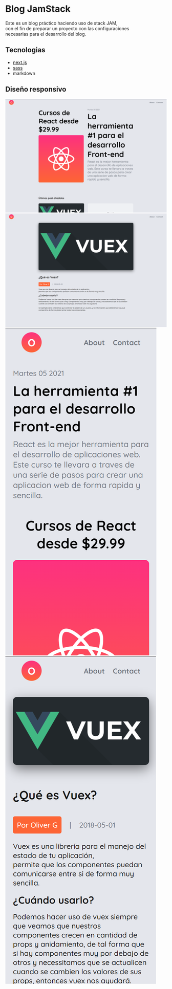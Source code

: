 # Blog JamStack  

Este es un blog práctico haciendo uso de stack JAM,   
con el fin de preparar un proyecto con las configuraciones  
necesarias para el desarrollo del blog.

## Tecnologias

- [next.js](https://nextjs.org/)
- [sass](https://sass-lang.com/)
- markdown

## Diseño responsivo 
![desktop-home](./design/desktop.png)
![desktop-post](./design/desktop-post.png)
![desktop-post](./design/movil-post.png)
![desktop-post](./design/movil.png)